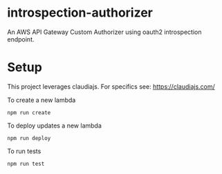 # introspection-authorizer
An AWS API Gateway Custom Authorizer using oauth2 introspection endpoint.

Setup
========
This project leverages claudiajs. For specifics see: https://claudiajs.com/

To create a new lambda
```
npm run create
```

To deploy updates a new lambda
```
npm run deploy
```

To run tests
```
npm run test
```
